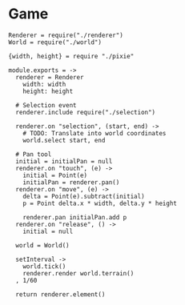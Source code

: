 Game
====

    Renderer = require("./renderer")
    World = require("./world")

    {width, height} = require "./pixie"

    module.exports = ->
      renderer = Renderer
        width: width
        height: height

      # Selection event
      renderer.include require("./selection")

      renderer.on "selection", (start, end) ->
        # TODO: Translate into world coordinates
        world.select start, end

      # Pan tool
      initial = initialPan = null
      renderer.on "touch", (e) ->
        initial = Point(e)
        initialPan = renderer.pan()
      renderer.on "move", (e) ->
        delta = Point(e).subtract(initial)
        p = Point delta.x * width, delta.y * height

        renderer.pan initialPan.add p
      renderer.on "release", () ->
        initial = null

      world = World()

      setInterval ->
        world.tick()
        renderer.render world.terrain()
      , 1/60

      return renderer.element()
